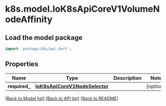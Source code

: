 # k8s.model.IoK8sApiCoreV1VolumeNodeAffinity

## Load the model package
```dart
import 'package:k8s/api.dart';
```

## Properties
Name | Type | Description | Notes
------------ | ------------- | ------------- | -------------
**required_** | [**IoK8sApiCoreV1NodeSelector**](IoK8sApiCoreV1NodeSelector.md) |  | [optional] 

[[Back to Model list]](../README.md#documentation-for-models) [[Back to API list]](../README.md#documentation-for-api-endpoints) [[Back to README]](../README.md)


